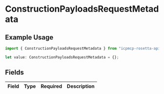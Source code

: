 # ConstructionPayloadsRequestMetadata

## Example Usage

```typescript
import { ConstructionPayloadsRequestMetadata } from "icpmcp-rosetta-api";

let value: ConstructionPayloadsRequestMetadata = {};
```

## Fields

| Field       | Type        | Required    | Description |
| ----------- | ----------- | ----------- | ----------- |